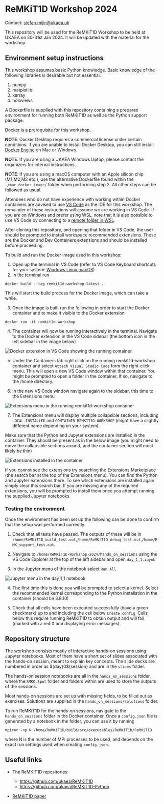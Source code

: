 # ReMKiT1D Workshop 2024

Contact: stefan.mijin@ukaea.uk

This repository will be used for the ReMKiT1D Workshop to be held at UKAEA on 30-31st Jan 2024. It will be updated with the material for the workshop.

## Environment setup instructions 

This workshop assumes basic Python knowledge. Basic knowledge of the following libraries is desirable but not essential:

1. numpy
2. matplotlib
3. xarray
4. holoviews 

A Dockerfile is supplied with this repository containing a prepared environment for running both ReMKiT1D as well as the Python support package. 

[Docker](https://www.docker.com/get-started/) is a prerequisite for this workshop.

**NOTE**: Docker Desktop requires a commercial license under certain conditions. If you are unable to install Docker Desktop, you can still install [Docker Engine](https://docs.docker.com/engine/) on Mac or Windows. 

**NOTE**: If you are using a UKAEA Windows laptop, please contact the organizers for internal instructions.

**NOTE**: If you are using a macOS computer with an Apple silicon chip (M1,M2,M3 etc.), use the alternative Dockerfile found within the `./mac_docker_image/` folder when performing step 2. All other steps can be followed as usual.

Attendees who do not have experience with working within Docker containers are advised to use [VS Code](https://code.visualstudio.com/) as the IDE for this workshop. The remainder of these instructions will assume we are working in VS Code. If you are on Windows and prefer using WSL, note that it is also possible to use VS Code by connecting to a [remote folder in WSL](https://code.visualstudio.com/docs/remote/wsl).

After cloning this repository, and opening that folder in VS Code, the user should be prompted to install workspace recommended extensions. These are the Docker and Dev Containers extensions and should be installed before proceeding. 

To build and run the Docker image used in this workshop:

1. Open up the terminal in VS Code (refer to VS Code Keyboard shortcuts for your system: [Windows](https://code.visualstudio.com/shortcuts/keyboard-shortcuts-windows.pdf),[Linux](https://code.visualstudio.com/shortcuts/keyboard-shortcuts-linux.pdf),[macOS](https://code.visualstudio.com/shortcuts/keyboard-shortcuts-macos.pdf))
2. In the terminal run 
```
docker build --tag remkit1d-workshop:latest . 
```

This will start the build process for the Docker image, which can take a while.

3. Once the image is built run the following in order to start the Docker container and to make it visible to the Docker extension

```
docker run -it remkit1d-workshop
```
4. The container will now be running interactively in the terminal. Navigate to the Docker extension in the VS Code sidebar (the bottom icon in the left sidebar in the image below)

![](images/Docker_extension.png "Docker extension in VS Code showing the running container")

5. Under the Containers tab right click on the running remkit1d-workshop container and select `Attach Visual Studio Code` form the right-click menu. This will open a new VS Code window within that container. You might be prompted to open a folder in the container. If so, navigate to the /home directory.

6. In the new VS Code window navigate again to the sidebar, this time to the Extensions menu

![](images/container_vscode_extensions.png "Extensions menu in the running remkit1d-workshop container")

7. The Extensions menu will display multiple collapsible sections, including `LOCAL-INSTALLED` and `CONTAINER REMKIT1D-WORKSHOP` (might have a slightly different name depending on your system). 

Make sure that the Python and Jupyter extensions are installed in the container. They should be present as in the below image (you might need to move the collapsible sections around, and the container section will most likely be thin)

![](images/container_vscode_extensions_required.png "Extensions installed in the container")

If you cannot see the extensions try searching the Extensions Marketplace (the search bar at the top of the Extensions menu). You can find the Python and Jupyter extensions there. To see which extensions are installed again simply clear this search bar. If you are missing any of the required extensions, you will be prompted to install them once you attempt running the supplied Jupyter notebooks.


### Testing the environment 

Once the environment has been set up the following can be done to confirm that the setup was performed correctly:

1. Check that all tests have passed. The outputs of these will be in `/home/ReMKiT1D_build_test.out`,`/home/ReMKiT1D_debug_test.out`,`/home/RMK_support_test.out`.

2. Navigate to `/home/ReMKiT1D-Workshop-2024/hands_on_sessions` using the VS Code Explorer at the top of the left sidebar and open `day_1_1.ipynb` 

3. In the Jupyter menu of the notebook select `Run All`

![](images/RMK_day_1_1.png "Jupyter menu in the day_1_1 notebook")

4. The first time this is done you will be prompted to select a kernel. Select the recommended kernel corresponding to the Python installation in the container (should be 3.8.10)

5. Check that all cells have been executed successfully (have a green checkmark) up to and including the cell below `Create config`. Cells below this require running ReMKiT1D to obtain output and will fail (marked with a red X and displaying error messages).

## Repository structure 

The workshop consists mostly of interactive hands-on sessions using Jupyter notebooks. Most of them have a short set of slides associated with the hands-on session, meant to explain key concepts. The slide decks are numbered in order as \$\{day\}0\$\{session\} and are in the `slides` folder.

The hands-on session notebooks are all in the `hands_on_sessions` folder, where the `RMKOutput` folder and folders within are used to store the outputs of the sessions. 

Most hands-on sessions are set up with missing fields, to be filled out as exercises. Solutions are supplied in the `hands_on_sessions/solutions` folder. 

To run ReMKiT1D for the hands-on sessions, navigate to the `hands_on_sessions` folder in the Docker container. Once a `config.json` file is generated by a notebook in the folder, you can use it by running 

```
mpirun -np N /home/ReMKiT1D/build/src/executables/ReMKiT1D/ReMKiT1D
```
where N is the number of MPI processes to be used, and depends on the exact run settings used when creating `config.json`.

## Useful links 

- The ReMKiT1D repositories:

    - https://github.com/ukaea/ReMKiT1D
    - https://github.com/ukaea/ReMKiT1D-Python

- [ReMKiT1D paper](https://arxiv.org/abs/2307.15458)

